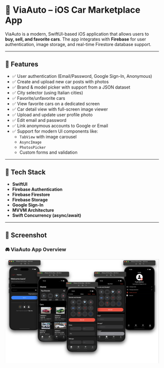 # 🚗 ViaAuto – iOS Car Marketplace App

ViaAuto is a modern, SwiftUI-based iOS application that allows users to **buy, sell, and favorite cars**. The app integrates with **Firebase** for user authentication, image storage, and real-time Firestore database support.

---

## 📱 Features

- ✅ User authentication (Email/Password, Google Sign-In, Anonymous)
- ✅ Create and upload new car posts with photos
- ✅ Brand & model picker with support from a JSON dataset
- ✅ City selector (using Italian cities)
- ✅ Favorite/unfavorite cars
- ✅ View favorite cars on a dedicated screen
- ✅ Car detail view with full-screen image viewer
- ✅ Upload and update user profile photo
- ✅ Edit email and password
- ✅ Link anonymous accounts to Google or Email
- ✅ Support for modern UI components like:
  - `TabView` with image carousel
  - `AsyncImage`
  - `PhotosPicker`
  - Custom forms and validation

---

## 🔧 Tech Stack

- **SwiftUI**
- **Firebase Authentication**
- **Firebase Firestore**
- **Firebase Storage**
- **Google Sign-In**
- **MVVM Architecture**
- **Swift Concurrency (async/await)**

---

 ## 📸 Screenshot

### 🚘 ViaAuto App Overview
![ViaAuto Screenshot](ViaAutoScreenshot.png)
